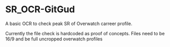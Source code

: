 # SR_OCR-GitGud
A basic OCR to check peak SR of Overwatch carreer profile.

Currently the file check is hardcoded as proof of concepts. Files need to be 16/9 and be full uncropped overwatch profiles